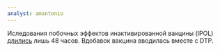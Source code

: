 ```yaml
---
analyst: amantonio
---
```


Иследования побочных эффектов инактивированной вакцины (IPOL) [длились](https://www.fda.gov/downloads/biologicsbloodvaccines/vaccines/approvedproducts/ucm133479.pdf) лишь 48 часов. Вдобавок вакцина вводилась вместе с DTP.
